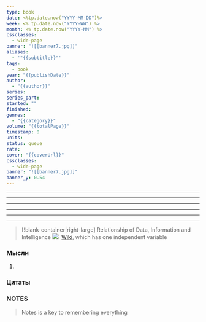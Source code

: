 ```yaml
---
type: book
date: <%tp.date.now("YYYY-MM-DD")%>
week: <% tp.date.now("YYYY-WW") %>
month: <% tp.date.now("YYYY-MM") %>
cssclasses:
  - wide-page
banner: "![[banner7.jpg]]"
aliases:
  - '"{{subtitle}}"'
tags:
  - book
year: "{{publishDate}}"
author:
  - "{{author}}"
series: 
series_part: 
started: ""
finished: 
genres:
  - "{{category}}"
volume: "{{totalPage}}"
timestamp: 0
units: 
status: queue
rate: 
cover: "{{coverUrl}}"
cssclasses:
  - wide-page
banner: "![[banner7.jpg]]"
banner_y: 0.54
---
```


---
---
---
---
---
---

> [!blank-container|right-large] Relationship of Data, Information and Intelligence
> ![]({{coverUrl}})
>  [Wiki](https://en.wikipedia.org/wiki/Simple_linear_regression "Simple linear regression"), which has one independent variable

### Мысли
1. 

### Цитаты
>


### NOTES
>Notes is a key to remembering everything
